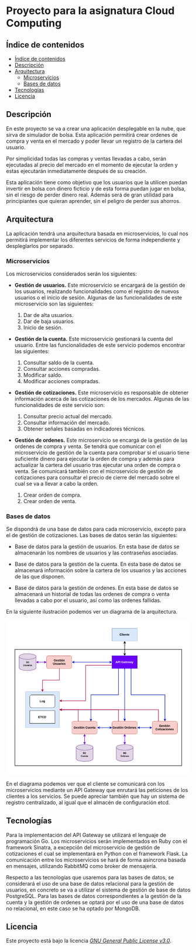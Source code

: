 # Proyecto para la asignatura Cloud Computing

## Índice de contenidos

<!-- TOC depthFrom:2 depthTo:6 withLinks:1 updateOnSave:1 orderedList:0 -->

- [Índice de contenidos](#ndice-de-contenidos)
- [Descripción](#descripcin)
- [Arquitectura](#arquitectura)
	- [Microservicios](#microservicios)
	- [Bases de datos](#bases-de-datos)
- [Tecnologías](#tecnologas)
- [Licencia](#licencia)

<!-- /TOC -->

## Descripción

En este proyecto se va a crear una aplicación desplegable en la nube, que sirva de simulador de bolsa.  Esta aplicación permitirá crear ordenes de compra y venta en el mercado y poder llevar un registro de la cartera del usuario.

Por simplicidad todas las compras y ventas llevadas a cabo, serán ejecutadas al precio del mercado en el momento de ejecutar la orden y estas ejecutarán inmediatamente después de su creación.

Esta aplicación tiene como objetivo que los usuarios que la utilicen puedan invertir en bolsa con dinero ficticio y de esta forma puedan jugar en bolsa, sin el riesgo de perder dinero real. Además será de gran utilidad para principiantes que quieran aprender, sin el peligro de perder sus ahorros.

## Arquitectura

La aplicación tendrá una arquitectura basada en microservicios, lo cual nos permitirá implementar los diferentes servicios de forma independiente y despleglarlos por separado.

### Microservicios

Los microservicios considerados serán los siguientes:

* **Gestión de usuarios.** Este microservicio se encargará de la gestión de los usuarios, realizando funcionalidades como el registro de nuevos usuarios o el inicio de sesión. Algunas de las funcionalidades de este microservicio son las siguientes:

	1. Dar de alta usuarios.
	2. Dar de baja usuarios.
	3. Inicio de sesión.

* **Gestión de la cuenta.** Este microservicio gestionará la cuenta del usuario. Entre las funcionalidades de este servicio podemos encontrar las siguientes:

	1. Consultar saldo de la cuenta.
	2. Consultar acciones compradas.
	3. Modificar saldo.
	4. Modificar acciones compradas.

* **Gestión de cotizaciones.** Este microservicio es responsable de obtener información acerca de las cotizaciones de los mercados. Algunas de las funcionalidades de este servicio son:

	1. Consultar precio actual del mercado.
	2. Consultar información del mercado.
	3. Obtener señales basadas en indicadores técnicos.

* **Gestión de ordenes.** Este microservicio se encargá de la gestión de las ordenes de compra y venta. Se tendrá que comunicar con el microservicio de gestión de la cuenta para comprobar si el usuario tiene suficiente dinero para ejecutar la orden de compra y además para actualizar la cartera del usuario tras ejecutar una orden de compra o venta. Se comunicará también con el microservicio de gestión de cotizaciones para consultar el precio de cierre del mercado sobre el cual se va a llevar a cabo la orden.

	1. Crear orden de compra.
	2. Crear orden de venta.


### Bases de datos

Se dispondrá de una base de datos para cada microservicio, excepto para el de gestión de cotizaciones. Las bases de datos serán las siguientes:

* Base de datos para la gestión de usuarios. En esta base de datos se almacenarán los nombres de usuarios y las contraseñas asociadas.

* Base de datos para la gestión de la cuenta. En esta base de datos se almacenará información sobre la cartera de los usuarios y las acciones de las que disponen.

* Base de datos para la gestión de ordenes. En esta base de datos se almacenará un historial de todas las ordenes de compra o venta llevadas a cabo por el usuario, así como las ordenes fallidas.

En la siguiente ilustración podemos ver un diagrama de la arquitectura.

![](docs/img/architectureDiagram.png)

En el diagrama podemos ver que el cliente se comunicará con los microservicios mediante un API Gateway que enrutará las peticiones de los clientes a los servicios. Se puede apreciar también que hay un sistema de registro centralizado, al igual que el almacén de configuración etcd.

## Tecnologías

Para la implementación del API Gateway se utilizará el lenguaje de programación Go. Los microservicios serán implementados en Ruby con el framework Sinatra, a excepción del microservicio de gestión de cotizaciones el cual se implementará en Python con el framework Flask. La comunicación entre los microservicios se hará de forma asíncrona basada en mensajes, utilizando  RabbitMQ como broker de mensajería.

Respecto a las tecnologías que usaremos para las bases de datos, se considerará el uso de una base de datos relacional para la gestión de usuarios, en concreto se va a utilizar el sistema de gestión de base de datos PostgreSQL. Para las bases de datos correspondientes a la gestión de la cuenta y la gestión de ordenes se optará por el uso de una base de datos no relacional, en este caso se ha optado por MongoDB.

## Licencia

Este proyecto está bajo la licencia [*GNU General Public License v3.0*](https://github.com/Solano96/CC-Project-Trading/blob/master/LICENSE).
